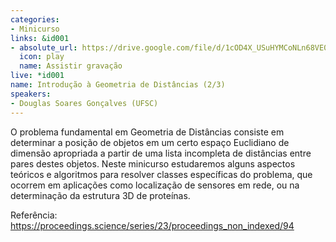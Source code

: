 ```yaml
---
categories:
- Minicurso
links: &id001
- absolute_url: https://drive.google.com/file/d/1cOD4X_USuHYMCoNLn68VE0MhG_EFv11B/view?usp=sharing
  icon: play
  name: Assistir gravação
live: *id001
name: Introdução à Geometria de Distâncias (2/3)
speakers:
- Douglas Soares Gonçalves (UFSC)
---
```


O problema fundamental em Geometria de Distâncias consiste em determinar a posição de objetos em um certo espaço Euclidiano de dimensão apropriada a partir de uma lista incompleta de distâncias entre pares destes objetos. Neste minicurso estudaremos alguns aspectos teóricos e algoritmos para resolver classes específicas do problema, que ocorrem em aplicações como localização de sensores em rede, ou na determinação da estrutura 3D de proteínas.

  Referência: https://proceedings.science/series/23/proceedings_non_indexed/94